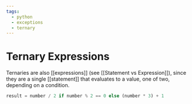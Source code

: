```yaml
---
tags:
  - python
  - exceptions
  - ternary
---
```

# Ternary Expressions
Ternaries are also [[expressions]] (see [[Statement vs Expression]]), since they are a single [[statement]] that evaluates to a value, one of two, depending on a condition.

```python
result = number / 2 if number % 2 == 0 else (number * 3) + 1
```

